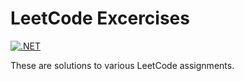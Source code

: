 # LeetCode Excercises

[![.NET](https://github.com/gdoct/LeetCodeExcercises/actions/workflows/dotnet.yml/badge.svg)](https://github.com/gdoct/LeetCodeExcercises/actions/workflows/dotnet.yml)

These are solutions to various LeetCode assignments.
